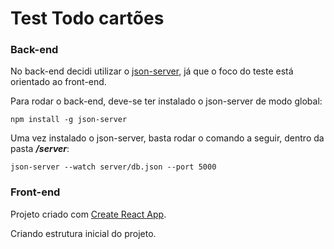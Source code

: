# Test Todo cartões

### Back-end

No back-end decidi utilizar o [json-server](https://github.com/typicode/json-server), já que o foco do teste está orientado ao front-end. 

Para rodar o back-end, deve-se ter instalado o json-server de modo global:

```
npm install -g json-server
```

Uma vez instalado o json-server, basta rodar o comando a seguir, dentro da pasta **_/server_**:

```
json-server --watch server/db.json --port 5000
```

### Front-end

Projeto criado com [Create React App](https://github.com/facebook/create-react-app).

Criando estrutura inicial do projeto.

